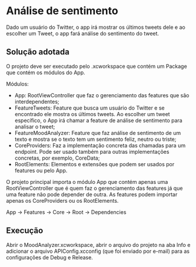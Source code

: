 # Análise de sentimento

Dado um usuário do Twitter, o app irá mostrar os últimos tweets dele e ao escolher um Tweet, o app fará análise do sentimento do tweet.

## Solução adotada

O projeto deve ser executado pelo .xcworkspace que contém um Package que contém os módulos do App.

Módulos:
- App: RootViewController que faz o gerenciamento das features que são interdependentes;
- FeatureTweets: Feature que busca um usuário do Twitter e se encontrado ele mostra os últimos tweets. Ao escolher um tweet específico, o App irá chamar a feature de análise de sentimento para analisar o tweet;
- FeatureMoodAnalyzer: Feature que faz análise de sentimento de um texto e mostra se o texto tem um sentimento feliz, neutro ou triste;
- CoreProviders: Faz a implementação concreta das chamadas para um endpoint. Pode ser usado também para outras implementações concretas, por exemplo, CoreData;
- RootElements: Elementos e extensões que podem ser usados por features ou pelo App.

O projeto principal importa o módulo App que contém apenas uma RootViewController que é quem faz o gerenciamento das features já que uma feature não pode depender de outra.
As features podem importar apenas os CoreProviders ou os RootElements.

App -> Features -> Core -> Root -> Dependencies

## Execução

Abrir o MoodAnalyzer.xcworkspace, abrir o arquivo do projeto na aba Info e adicionar o arquivo APIConfig.xcconfig (que foi enviado por e-mail) para as configurações de Debug e Release.


